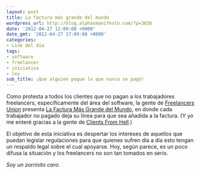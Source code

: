 ```yaml
---
layout: post
title: La factura más grande del mundo
wordpress_url: http://blog.alphasmanifesto.com/?p=3836
date: '2012-04-27 12:09:08 +0000'
date_gmt: '2012-04-27 17:09:08 +0000'
categories:
- Link del día
tags:
- software
- freelancer
- iniciativa
- ley
sub_title: ¡Que alguien pague lo que nunca se pagó!
---
```


Como protesta a todos los clientes que no pagan a los trabajadores freelancers, específicamente del área del software, la gente de [Freelancers Union](http://www.freelancersunion.org/) presenta [La Factura Más Grande del Mundo](http://www.worldslongestinvoice.com/), en donde cada trabajador no pagado deja su línea para que sea añadida a la factura. (Y yo me enteré gracias a la gente de [Clients From Hell](http://clientsfromhell.net/post/21854275582/join-the-launch-of-the-worlds-longest-invoice).)

El objetivo de esta iniciativa es despertar los intereses de aquellos que puedan legislar regulaciones para que quienes sufren día a día esto tengan un respaldo legal sobre el cual apoyarse. Hoy, según parece, es un poco difusa la situación y los freelancers no son tan tomados en serio.

_Soy un zorrinito caro._
